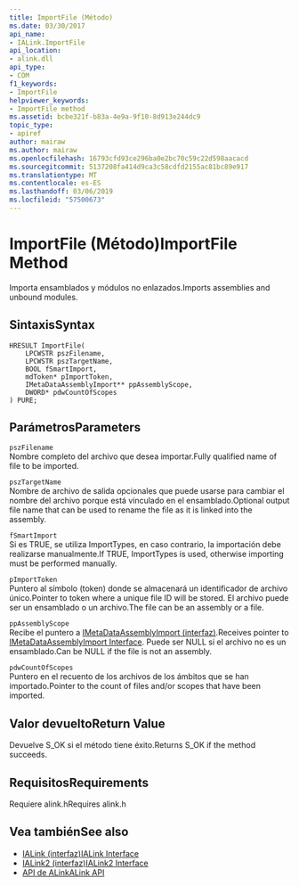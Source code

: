 ```yaml
---
title: ImportFile (Método)
ms.date: 03/30/2017
api_name:
- IALink.ImportFile
api_location:
- alink.dll
api_type:
- COM
f1_keywords:
- ImportFile
helpviewer_keywords:
- ImportFile method
ms.assetid: bcbe321f-b83a-4e9a-9f10-8d913e244dc9
topic_type:
- apiref
author: mairaw
ms.author: mairaw
ms.openlocfilehash: 16793cfd93ce296ba0e2bc70c59c22d598aacacd
ms.sourcegitcommit: 5137208fa414d9ca3c58cdfd2155ac81bc89e917
ms.translationtype: MT
ms.contentlocale: es-ES
ms.lasthandoff: 03/06/2019
ms.locfileid: "57500673"
---
```

# <a name="importfile-method"></a><span data-ttu-id="aa600-102">ImportFile (Método)</span><span class="sxs-lookup"><span data-stu-id="aa600-102">ImportFile Method</span></span>
<span data-ttu-id="aa600-103">Importa ensamblados y módulos no enlazados.</span><span class="sxs-lookup"><span data-stu-id="aa600-103">Imports assemblies and unbound modules.</span></span>  
  
## <a name="syntax"></a><span data-ttu-id="aa600-104">Sintaxis</span><span class="sxs-lookup"><span data-stu-id="aa600-104">Syntax</span></span>  
  
```  
HRESULT ImportFile(  
    LPCWSTR pszFilename,  
    LPCWSTR pszTargetName,  
    BOOL fSmartImport,  
    mdToken* pImportToken,  
    IMetaDataAssemblyImport** ppAssemblyScope,  
    DWORD* pdwCountOfScopes  
) PURE;  
```  
  
## <a name="parameters"></a><span data-ttu-id="aa600-105">Parámetros</span><span class="sxs-lookup"><span data-stu-id="aa600-105">Parameters</span></span>  
 `pszFilename`  
 <span data-ttu-id="aa600-106">Nombre completo del archivo que desea importar.</span><span class="sxs-lookup"><span data-stu-id="aa600-106">Fully qualified name of file to be imported.</span></span>  
  
 `pszTargetName`  
 <span data-ttu-id="aa600-107">Nombre de archivo de salida opcionales que puede usarse para cambiar el nombre del archivo porque está vinculado en el ensamblado.</span><span class="sxs-lookup"><span data-stu-id="aa600-107">Optional output file name that can be used to rename the file as it is linked into the assembly.</span></span>  
  
 `fSmartImport`  
 <span data-ttu-id="aa600-108">Si es TRUE, se utiliza ImportTypes, en caso contrario, la importación debe realizarse manualmente.</span><span class="sxs-lookup"><span data-stu-id="aa600-108">If TRUE, ImportTypes is used, otherwise importing must be performed manually.</span></span>  
  
 `pImportToken`  
 <span data-ttu-id="aa600-109">Puntero al símbolo (token) donde se almacenará un identificador de archivo único.</span><span class="sxs-lookup"><span data-stu-id="aa600-109">Pointer to token where a unique file ID will be stored.</span></span> <span data-ttu-id="aa600-110">El archivo puede ser un ensamblado o un archivo.</span><span class="sxs-lookup"><span data-stu-id="aa600-110">The file can be an assembly or a file.</span></span>  
  
 `ppAssemblyScope`  
 <span data-ttu-id="aa600-111">Recibe el puntero a [IMetaDataAssemblyImport (interfaz)](../../../../docs/framework/unmanaged-api/metadata/imetadataassemblyimport-interface.md).</span><span class="sxs-lookup"><span data-stu-id="aa600-111">Receives pointer to [IMetaDataAssemblyImport Interface](../../../../docs/framework/unmanaged-api/metadata/imetadataassemblyimport-interface.md).</span></span> <span data-ttu-id="aa600-112">Puede ser NULL si el archivo no es un ensamblado.</span><span class="sxs-lookup"><span data-stu-id="aa600-112">Can be NULL if the file is not an assembly.</span></span>  
  
 `pdwCountOfScopes`  
 <span data-ttu-id="aa600-113">Puntero en el recuento de los archivos de los ámbitos que se han importado.</span><span class="sxs-lookup"><span data-stu-id="aa600-113">Pointer to the count of files and/or scopes that have been imported.</span></span>  
  
## <a name="return-value"></a><span data-ttu-id="aa600-114">Valor devuelto</span><span class="sxs-lookup"><span data-stu-id="aa600-114">Return Value</span></span>  
 <span data-ttu-id="aa600-115">Devuelve S_OK si el método tiene éxito.</span><span class="sxs-lookup"><span data-stu-id="aa600-115">Returns S_OK if the method succeeds.</span></span>  
  
## <a name="requirements"></a><span data-ttu-id="aa600-116">Requisitos</span><span class="sxs-lookup"><span data-stu-id="aa600-116">Requirements</span></span>  
 <span data-ttu-id="aa600-117">Requiere alink.h</span><span class="sxs-lookup"><span data-stu-id="aa600-117">Requires alink.h</span></span>  
  
## <a name="see-also"></a><span data-ttu-id="aa600-118">Vea también</span><span class="sxs-lookup"><span data-stu-id="aa600-118">See also</span></span>
- [<span data-ttu-id="aa600-119">IALink (interfaz)</span><span class="sxs-lookup"><span data-stu-id="aa600-119">IALink Interface</span></span>](../../../../docs/framework/unmanaged-api/alink/ialink-interface.md)
- [<span data-ttu-id="aa600-120">IALink2 (interfaz)</span><span class="sxs-lookup"><span data-stu-id="aa600-120">IALink2 Interface</span></span>](../../../../docs/framework/unmanaged-api/alink/ialink2-interface.md)
- [<span data-ttu-id="aa600-121">API de ALink</span><span class="sxs-lookup"><span data-stu-id="aa600-121">ALink API</span></span>](../../../../docs/framework/unmanaged-api/alink/index.md)
